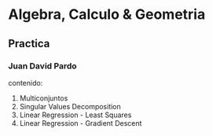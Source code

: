 # Algebra, Calculo & Geometria 
## Practica
### Juan David Pardo
contenido:
1. Multiconjuntos
2. Singular Values Decomposition
3. Linear Regression - Least Squares
4. Linear Regression - Gradient Descent
   
